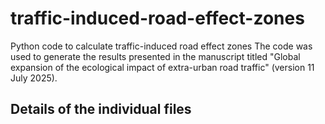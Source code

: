 # traffic-induced-road-effect-zones
Python code to calculate traffic-induced road effect zones
The code was used to generate the results presented in the manuscript titled "Global expansion of the ecological impact of extra-urban road traffic" (version 11 July 2025).
## Details of the individual files

